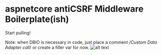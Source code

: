 # aspnetcore antiCSRF Middleware Boilerplate(ish)
 
Start pulling!

Note: when DBIO is necessary in code, just place a comment /*Custom Data Adapter call*/ or create a filler var for now. 
![alt text](
        aspnetcore-antiCSRF-Middleware/antiCSRFControlDiagram.svg
      )
